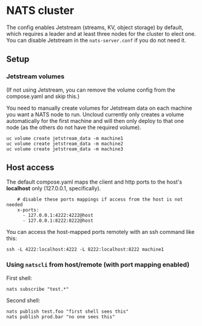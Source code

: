 # NATS cluster

The config enables Jetstream (streams, KV, object storage) by default, which requires a leader and at least three nodes for the cluster to elect one. You can disable Jetstream in the `nats-server.conf` if you do not need it.

## Setup

### Jetstream volumes

(If not using Jetstream, you can remove the volume config from the compose.yaml and skip this.)

You need to manually create volumes for Jetstream data on each machine you want a NATS node to run. Uncloud currently only creates a volume automatically for the first machine and will then only deploy to that one node (as the others do not have the required volume).

```
uc volume create jetstream_data -m machine1
uc volume create jetstream_data -m machine2
uc volume create jetstream_data -m machine3
```

## Host access

The default compose.yaml maps the client and http ports to the host's **localhost** only (127.0.0.1, specifically).
```
    # disable these ports mappings if access from the host is not needed
    x-ports:
      - 127.0.0.1:4222:4222@host
      - 127.0.0.1:8222:8222@host
```

You can access the host-mapped ports remotely with an ssh command like this:
```
ssh -L 4222:localhost:4222 -L 8222:localhost:8222 machine1
```

### Using `natscli` from host/remote (with port mapping enabled)

First shell:
```
nats subscribe "test.*"
```

Second shell:
```
nats publish test.foo "first shell sees this"
nats publish prod.bar "no one sees this"
```
